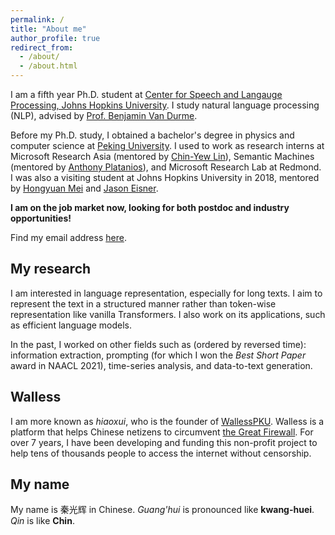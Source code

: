 ```yaml
---
permalink: /
title: "About me"
author_profile: true
redirect_from: 
  - /about/
  - /about.html
---
```


I am a fifth year Ph.D. student at [Center for Speech and Langauge Processing, Johns Hopkins University](https://www.clsp.jhu.edu/).
I study natural language processing (NLP), advised by [Prof. Benjamin Van Durme](https://www.cs.jhu.edu/~vandurme/). 

Before my Ph.D. study, I obtained a bachelor's degree in physics and computer science at [Peking University](https://english.pku.edu.cn/).
I used to work as research interns at Microsoft Research Asia (mentored by [Chin-Yew Lin](https://www.microsoft.com/en-us/research/people/cyl/)), Semantic Machines (mentored by [Anthony Platanios](https://platanios.org/)), and Microsoft Research Lab at Redmond.
I was also a visiting student at Johns Hopkins University in 2018, mentored by [Hongyuan Mei](https://hongyuanmei.com/) and [Jason Eisner](https://www.cs.jhu.edu/~jason/).

**I am on the job market now, looking for both postdoc and industry opportunities!**

Find my email address [here](/email/).

## My research

I am interested in language representation, especially for long texts.
I aim to represent the text in a structured manner rather than token-wise representation like vanilla Transformers.
I also work on its applications, such as efficient language models.

In the past, I worked on other fields such as (ordered by reversed time):
information extraction, prompting (for which I won the *Best Short Paper* award in NAACL 2021), time-series analysis, and data-to-text generation.

## Walless

I am more known as *hiaoxui*, who is the founder of [WallessPKU](https://wallesspku.com/blog/about/).
Walless is a platform that helps Chinese netizens to circumvent [the Great Firewall](https://en.wikipedia.org/wiki/Great_Firewall).
For over 7 years, I have been developing and funding this non-profit project to help
tens of thousands people to access the internet without censorship.

## My name

My name is 秦光辉 in Chinese.
*Guang'hui* is pronounced like **kwang-huei**.
*Qin* is like **Chin**.
